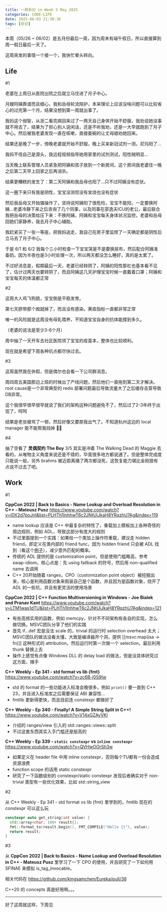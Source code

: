 ```yaml
---
title: 一周杂记 in Week 5 May 2025
categories: CODE-LIFE
date: 2025-06-03 21:38:36
tags: [杂记]
---
```

本周（05/26 ~ 06/02）是五月份最后一周，因为周末有端午假日，所以直接算到周一假日最后一天了。

这周突发的事情一个接一个，我快忙晕头转向。

## Life

\#1

老婆在上周日从医院出院之后就立马住进了月子中心。

月嫂阿姨靠谱而且细心，我和岳母轮流陪护，本来理论上应该没啥问题可以比较省心的过完第一个月，结果没想到第一周就出事了。

我妈这个弱智，从浙二看完病回来过了一两天自己身体开始不舒服，我劝说她没事就不用去了，结果为了担心别人说闲话，还是不听我劝，还是一大早就跑到了月子中心。然后被我老婆发现一直在咳嗽，直接委婉的让丈母娘劝她回来。

结果还是晚了一步，傍晚老婆就开始不舒服，晚上买来新冠试剂一测，尼玛阳了...

我妈不信自己是源头，我远程视频指导她用家里的试剂测试，阳性贼明显...

当天晚上联系管理人员紧急把阿姨和孩子放到一个新房间，这个房间我老婆住一晚之后第二天早上回家之后再消杀。

结果更糟糕的发生了：第二天阿姨和我岳母也阳了...只不过阿姨没有症状。

这一圈下来只有我是阴性，宝宝没测但没有发烧也没有症状

然后我岳母又开始骚操作了，坚持说阿姨阳了很危险，宝宝不能阳，一定要换阿姨...老婆冷静下来之后咨询了几个同事，以及同事在邵逸夫ICU的老公，最后联合我把岳母的决策给压下来：不换阿姨，阿姨和宝宝每天身体状况监控，老婆和岳母回她们家静养，我去月子中心辅助。

我赶紧买了一张一等座，把我妈送走，我自己在房子里监控了一天确定都是阴性后立马去了月子中心。

于是 6/1 和 6/2 我每个三小时检查一下宝宝哭是不是要换尿布，然后配合阿姨准备奶。因为半夜也是3小时处理一次，所以两天都没怎么睡好，真的是太累了。

不过好消息是，假期最后一天，老婆已经转阴了，阿姨的阳性那杠也基本看不见了，估计过两天也要转阴了，而且阿姨这几天护理宝宝时候一直戴着口罩；阿姨和宝宝每天的体温都正常

\#2

这周大人鸡飞狗跳，宝宝倒是平稳发育。

第七天脐带那个痂就掉了，而且没有感染。黄疸指标一直都非常正常

唯一的风险就是这周没有母乳喂养，不知道宝宝自身的抗体能撑到多久。

（老婆的说法是至少3-6个月）

周中抽了一天开车去社区医院领了宝宝的疫苗本，整体也比较顺利。

现在就是希望下周各种坑点都尽快过去。

\#3

这周虽然我在休假，但是偶尔也会看一下公司群消息。

周四周五美国那边上班的时候出了产线问题，然后他们一直拖到第二天才解决。root cause是一个非常典型的 redis 部署问题最后导致流量大了之后缓存击穿导致DB异常。

这个我很早很早很早就说了我们的架构这种问题避免不了，然后过了2-3年终于出现了，呵呵

结果是老张被骂了一顿，然后好像又要那我出气了。不知道杭州这边的 local manager 能不能帮我挡掉 🤷‍♂️

\#4

抽了空看了 **灵偶契约 The Boy** 3/5 其实是冲着 The Walking Dead 的 Maggie 去看的。从唯物主义角度来说还是不错的，毕竟很多地方都说通了。但是整体完成度只能说一般，另外 brahms 被近距离捅了两次都没死，这恢复能力堪比金刚狼有点说不过去了吧。

## Work

\#1

**CppCon 2022 | Back to Basics - Name Lookup and Overload Resolution in C++ - Mateusz Pusz** https://www.youtube.com/watch?v=iDX2d7poJnI&list=PLHTh1InhhwT6c2JNtUiJkaH8YRqzhU7Ag&index=119

- name lookup 应该是 C++ 中最复杂的特性了，重载加上模板加上各种奇怪的周边规则，例如 ADL，导致这部分有庞大的规则
- 不过里面提到一个实践：如果给一个类加上操作符重载，建议走 hidden friend，即定义在类内部的 friend func，因为 hidden friend 只会被 ADL 找到（看这个[例子](https://gcc.godbolt.org/z/d78381j5r)），减少意外匹配的概率。
- 传统的 ADL 提供的是 customization point，但是使用门槛略高，参考 swap-idiom，核心点是：先 using fallback 的符号，然后用 non-qualified name 去调用
- C++ 20开始随着 ranges，CPO（customization point object）被挖掘出来，核心是利用函数对象来假装自己是个函数，并且因为是函数对象，绕开了 ADL 的一些坑，并且有更灵活的使用场景

**CppCon 2022 | C++ Function Multiversioning in Windows - Joe Bialek and Pranav Kant** https://www.youtube.com/watch?v=LTM1was1dTU&list=PLHTh1InhhwT6c2JNtUiJkaH8YRqzhU7Ag&index=121

- 有些高频实用的函数，例如 memcpy，针对不不同架构有各自的实现，怎么做切换。MSVC团队分享了他们的实践
- 首先 if…def 宏是没法 scale 的，trivial 的运行时 selection overhead 太大；MSVC团队的做法没看太懂，大致是编译器开个洞，提供 [[msvc:map(isa → fn)]] 这种形式的 attribution，然后运行时第一次做一个 selection，最后利用 thunk 替换上去
- 操作上感觉有点像 Windows DLL 的 delay load 的做法，但是没具体研究过这方面，摊手

**C++ Weekly - Ep 341 - std format vs lib {fmt}** https://www.youtube.com/watch?v=zc6B-j0S9Iw

- std 的 format 的一些功能进入标准会晚很多，例如 `print()` 要一直到 C++ 23，并且进入标准库之后需要保证 ABI 兼容性…
- fmtlib 更新得更快，而且目前连 constexpr 都做好了

**C++ Weekly - Ep 340 - Finally! A Simple String Split in C++!** https://www.youtube.com/watch?v=V14xGZAyVKI

- 介绍的 ranges/view 引入的 std::ranges::views::split
- 不过这套东西其实入手门槛还是挺高的

**C++ Weekly - Ep 339 - `static constexpr` vs `inline constexpr`** https://www.youtube.com/watch?v=QVHwOOrSh3w

- 如果定义在 header file 中用 inline constexpr，否则每个TU都有一份会造成资源浪费
- function scope 的话用 static constexpr
- 研究了一下函数级别的 constexpr/static constexpr 发现后者确实对于 non-trivial 类型有一些优化效果，比如 std::string_view

\#2

从 C++ Weekly - Ep 341 - std format vs lib {fmt} 里学到的，fmtlib 现在的 constexpr 可以这么玩

```cpp
constexpr auto get_string(int value) {
  std::array<char, 100> result{};
  fmt::format_to(result.begin(), FMT_COMPILE("Hello {}"), value);
  return result;
}
```

\#3

从 **CppCon 2022 | Back to Basics - Name Lookup and Overload Resolution in C++ - Mateusz Pusz** 里学习了一下 CPO 的使用，并且研究了一下如何用 SFINAE 来模拟 is_tag_invocable。

相关代码在 https://github.com/kingsamchen/Eureka/pull/38

C++20 的 concepts 真是好用啊。。。

---

好了这周就这样，下周见
